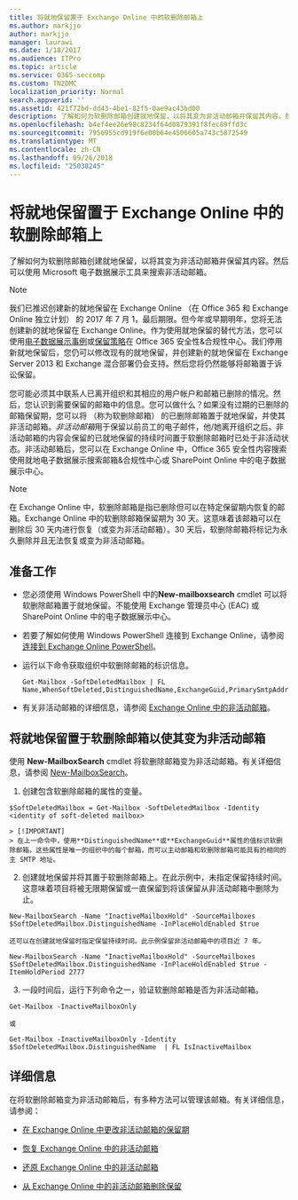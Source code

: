 ```yaml
---
title: 将就地保留置于 Exchange Online 中的软删除邮箱上
ms.author: markjjo
author: markjjo
manager: laurawi
ms.date: 1/18/2017
ms.audience: ITPro
ms.topic: article
ms.service: O365-seccomp
ms.custom: TN2DMC
localization_priority: Normal
search.appverid: ''
ms.assetid: 421f72bd-dd43-4be1-82f5-0ae9ac43bd00
description: 了解如何为软删除邮箱创建就地保留，以将其变为非活动邮箱并保留其内容。然后可以使用 Microsoft 电子数据展示工具来搜索非活动邮箱。
ms.openlocfilehash: b4ef4ee26e98c8234f64d0879391f8fec89ffd3c
ms.sourcegitcommit: 7956955cd919f6e00b64e4506605a743c5872549
ms.translationtype: MT
ms.contentlocale: zh-CN
ms.lasthandoff: 09/26/2018
ms.locfileid: "25038245"
---
```

# <a name="put-an-in-place-hold-on-a-soft-deleted-mailbox-in-exchange-online"></a>将就地保留置于 Exchange Online 中的软删除邮箱上

了解如何为软删除邮箱创建就地保留，以将其变为非活动邮箱并保留其内容。然后可以使用 Microsoft 电子数据展示工具来搜索非活动邮箱。
  
> [!NOTE]
> 我们已推迟创建新的就地保留在 Exchange Online （在 Office 365 和 Exchange Online 独立计划） 的 2017 年 7 月 1，最后期限。但今年或早期明年，您将无法创建新的就地保留在 Exchange Online。作为使用就地保留的替代方法，您可以使用[电子数据展示事例](https://go.microsoft.com/fwlink/?linkid=780738)或[保留策略](https://go.microsoft.com/fwlink/?linkid=827811)在 Office 365 安全性&amp;合规性中心。我们停用新就地保留后，您仍可以修改现有的就地保留，并创建新的就地保留在 Exchange Server 2013 和 Exchange 混合部署仍会支持。然后您将仍然能够将邮箱置于诉讼保留。 
  
您可能必须其中联系人已离开组织和其相应的用户帐户和邮箱已删除的情况。然后，您认识到需要保留的邮箱中的信息。您可以做什么？如果没有过期的已删除的邮箱保留期，您可以将 （称为软删除邮箱） 的已删除邮箱置于就地保留，并使其非活动邮箱。*非活动邮箱*用于保留以前员工的电子邮件，他/她离开组织之后。非活动邮箱的内容会保留的已就地保留的持续时间置于软删除邮箱时已处于非活动状态。非活动邮箱后，您可以在 Exchange Online 中，Office 365 安全性内容搜索使用就地电子数据展示搜索邮箱&amp;合规性中心或 SharePoint Online 中的电子数据展示中心。 
  
> [!NOTE]
> 在 Exchange Online 中，软删除邮箱是指已删除但可以在特定保留期内恢复的邮箱。Exchange Online 中的软删除邮箱保留期为 30 天。这意味着该邮箱可以在删除后 30 天内进行恢复（或变为非活动邮箱）。30 天后，软删除邮箱将标记为永久删除并且无法恢复或变为非活动邮箱。 
  
## <a name="before-you-begin"></a>准备工作
<a name="sectionSection0"> </a>

- 您必须使用 Windows PowerShell 中的**New-mailboxsearch** cmdlet 可以将软删除邮箱置于就地保留。不能使用 Exchange 管理员中心 (EAC) 或 SharePoint Online 中的电子数据展示中心。 
    
- 若要了解如何使用 Windows PowerShell 连接到 Exchange Online，请参阅[连接到 Exchange Online PowerShell](https://go.microsoft.com/fwlink/p/?linkid=396554)。
    
- 运行以下命令获取组织中软删除邮箱的标识信息。 
    
  ```
  Get-Mailbox -SoftDeletedMailbox | FL Name,WhenSoftDeleted,DistinguishedName,ExchangeGuid,PrimarySmtpAddress
  ```

- 有关非活动邮箱的详细信息，请参阅 [Exchange Online 中的非活动邮箱](http://technet.microsoft.com/library/2f2948c5-1c5a-4643-865c-b36e4ac1414b.aspx)。
    
## <a name="put-an-in-place-hold-on-a-soft-deleted-mailbox-to-make-it-an-inactive-mailbox"></a>将就地保留置于软删除邮箱以使其变为非活动邮箱
<a name="sectionSection1"> </a>

使用 **New-MailboxSearch** cmdlet 将软删除邮箱变为非活动邮箱。有关详细信息，请参阅 [New-MailboxSearch](http://technet.microsoft.com/library/74303b47-bb49-407c-a43b-590356eae35c.aspx)。
  
1. 创建包含软删除邮箱的属性的变量。 
    
  ```
  $SoftDeletedMailbox = Get-Mailbox -SoftDeletedMailbox -Identity <identity of soft-deleted mailbox>
  ```

    > [!IMPORTANT]
    > 在上一命令中，使用**DistinguishedName**或**ExchangeGuid**属性的值标识软删除邮箱。这些属性是唯一的组织中的每个邮箱，而可以主动邮箱和软删除邮箱可能具有的相同的主 SMTP 地址。 
  
2. 创建就地保留并将其置于软删除邮箱上。在此示例中，未指定保留持续时间。这意味着项目将被无限期保留或一直保留到将该保留从非活动邮箱中删除为止。
    
  ```
  New-MailboxSearch -Name "InactiveMailboxHold" -SourceMailboxes $SoftDeletedMailbox.DistinguishedName -InPlaceHoldEnabled $true
  
  ```

    还可以在创建就地保留时指定保留持续时间。此示例保留非活动邮箱中的项目近 7 年。
    
  ```
  New-MailboxSearch -Name "InactiveMailboxHold" -SourceMailboxes $SoftDeletedMailbox.DistinguishedName -InPlaceHoldEnabled $true -ItemHoldPeriod 2777
  ```

3. 一段时间后，运行下列命令之一，验证软删除邮箱是否为非活动邮箱。
    
  ```
  Get-Mailbox -InactiveMailboxOnly
  ```

    或
    
  ```
  Get-Mailbox -InactiveMailboxOnly -Identity $SoftDeletedMailbox.DistinguishedName  | FL IsInactiveMailbox
  ```

## <a name="more-information"></a>详细信息
<a name="sectionSection2"> </a>

在将软删除邮箱变为非活动邮箱后，有多种方法可以管理该邮箱。有关详细信息，请参阅：
  
- [在 Exchange Online 中更改非活动邮箱的保留期](http://technet.microsoft.com/library/96eb634e-af2f-454e-8014-b698396811c4.aspx)
    
- [恢复 Exchange Online 中的非活动邮箱](http://technet.microsoft.com/library/283838b4-66ba-4c34-b221-e1a3875e1d29.aspx)
    
- [还原 Exchange Online 中的非活动邮箱](http://technet.microsoft.com/library/1fb02feb-49e5-4485-aec5-9f1537b772b6.aspx)
    
- [从 Exchange Online 中的非活动邮箱删除保留](http://technet.microsoft.com/library/930a98c3-cd81-4aaa-8e22-19714cb2b731.aspx)
    

